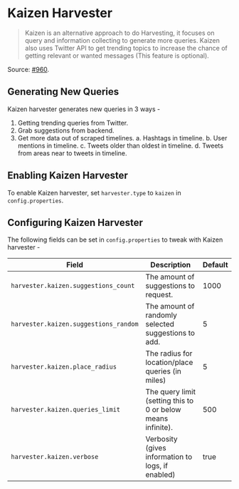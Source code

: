 # Kaizen Harvester

> Kaizen is an alternative approach to do Harvesting, it focuses on query and information collecting to generate more queries. Kaizen also uses Twitter API to get trending topics to increase the chance of getting relevant or wanted messages (This feature is optional).

Source: [#960](https://github.com/loklak/loklak_server/pull/960).

## Generating New Queries
Kaizen harvester generates new queries in 3 ways -
1. Getting trending queries from Twitter.
2. Grab suggestions from backend.
3. Get more data out of scraped timelines.
  a. Hashtags in timeline.
  b. User mentions in timeline.
  c. Tweets older than oldest in timeline.
  d. Tweets from areas near to tweets in timeline.

## Enabling Kaizen Harvester

To enable Kaizen harvester, set `harvester.type` to `kaizen` in `config.properties`.

## Configuring Kaizen Harvester
The following fields can be set in `config.properties` to tweak with Kaizen harvester -

| Field | Description | Default |
|-------|-------------|---------|
| `harvester.kaizen.suggestions_count` | The amount of suggestions to request. | 1000 |
| `harvester.kaizen.suggestions_random` | The amount of randomly selected suggestions to add. | 5 |
| `harvester.kaizen.place_radius` | The radius for location/place queries (in miles) | 5 |
| `harvester.kaizen.queries_limit` | The query limit (setting this to 0 or below means infinite). | 500 |
| `harvester.kaizen.verbose` | Verbosity (gives information to logs, if enabled) | true |
